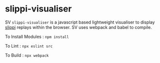 # slippi-visualiser

SV `slippi-visualiser` is a javascript based lightweight visualiser to display [slippi](https://github.com/project-slippi/project-slippi) replays within the browser. SV uses webpack and babel to compile.

To Install Modules : `npm install`

To Lint : `npx eslint src`

To Build : `npx webpack`